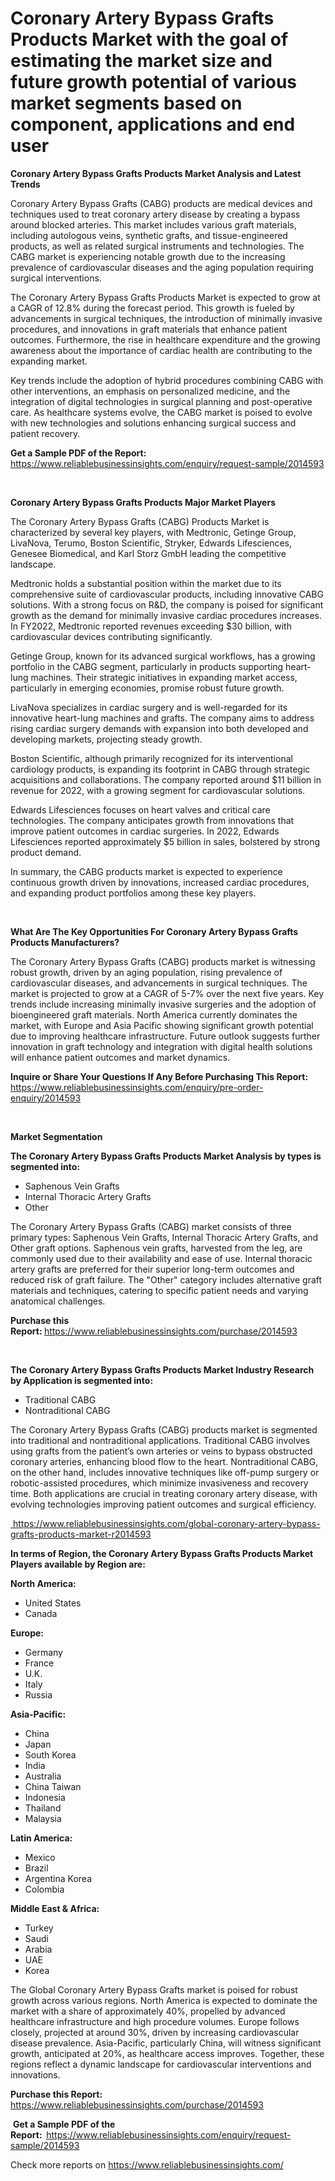 <p><h1>Coronary Artery Bypass Grafts Products Market with the goal of estimating the market size and future growth potential of various market segments based on component, applications and end user</h1></p><p><strong>Coronary Artery Bypass Grafts Products Market Analysis and Latest Trends</strong></p>
<p><p>Coronary Artery Bypass Grafts (CABG) products are medical devices and techniques used to treat coronary artery disease by creating a bypass around blocked arteries. This market includes various graft materials, including autologous veins, synthetic grafts, and tissue-engineered products, as well as related surgical instruments and technologies. The CABG market is experiencing notable growth due to the increasing prevalence of cardiovascular diseases and the aging population requiring surgical interventions.</p><p>The Coronary Artery Bypass Grafts Products Market is expected to grow at a CAGR of 12.8% during the forecast period. This growth is fueled by advancements in surgical techniques, the introduction of minimally invasive procedures, and innovations in graft materials that enhance patient outcomes. Furthermore, the rise in healthcare expenditure and the growing awareness about the importance of cardiac health are contributing to the expanding market. </p><p>Key trends include the adoption of hybrid procedures combining CABG with other interventions, an emphasis on personalized medicine, and the integration of digital technologies in surgical planning and post-operative care. As healthcare systems evolve, the CABG market is poised to evolve with new technologies and solutions enhancing surgical success and patient recovery.</p></p>
<p><strong>Get a Sample PDF of the Report:&nbsp;</strong> <a href="https://www.reliablebusinessinsights.com/enquiry/request-sample/2014593?utm_campaign=1138&utm_medium=2&utm_source=Github&utm_content=ia&utm_term=17012025&utm_id=coronary-artery-bypass-grafts-products">https://www.reliablebusinessinsights.com/enquiry/request-sample/2014593</a></p>
<p>&nbsp;</p>
<p><strong>Coronary Artery Bypass Grafts Products Major Market Players</strong></p>
<p><p>The Coronary Artery Bypass Grafts (CABG) Products Market is characterized by several key players, with Medtronic, Getinge Group, LivaNova, Terumo, Boston Scientific, Stryker, Edwards Lifesciences, Genesee Biomedical, and Karl Storz GmbH leading the competitive landscape.</p><p>Medtronic holds a substantial position within the market due to its comprehensive suite of cardiovascular products, including innovative CABG solutions. With a strong focus on R&D, the company is poised for significant growth as the demand for minimally invasive cardiac procedures increases. In FY2022, Medtronic reported revenues exceeding $30 billion, with cardiovascular devices contributing significantly.</p><p>Getinge Group, known for its advanced surgical workflows, has a growing portfolio in the CABG segment, particularly in products supporting heart-lung machines. Their strategic initiatives in expanding market access, particularly in emerging economies, promise robust future growth.</p><p>LivaNova specializes in cardiac surgery and is well-regarded for its innovative heart-lung machines and grafts. The company aims to address rising cardiac surgery demands with expansion into both developed and developing markets, projecting steady growth.</p><p>Boston Scientific, although primarily recognized for its interventional cardiology products, is expanding its footprint in CABG through strategic acquisitions and collaborations. The company reported around $11 billion in revenue for 2022, with a growing segment for cardiovascular solutions.</p><p>Edwards Lifesciences focuses on heart valves and critical care technologies. The company anticipates growth from innovations that improve patient outcomes in cardiac surgeries. In 2022, Edwards Lifesciences reported approximately $5 billion in sales, bolstered by strong product demand.</p><p>In summary, the CABG products market is expected to experience continuous growth driven by innovations, increased cardiac procedures, and expanding product portfolios among these key players.</p></p>
<p>&nbsp;</p>
<p><strong>What Are The Key Opportunities For Coronary Artery Bypass Grafts Products Manufacturers?</strong></p>
<p><p>The Coronary Artery Bypass Grafts (CABG) products market is witnessing robust growth, driven by an aging population, rising prevalence of cardiovascular diseases, and advancements in surgical techniques. The market is projected to grow at a CAGR of 5-7% over the next five years. Key trends include increasing minimally invasive surgeries and the adoption of bioengineered graft materials. North America currently dominates the market, with Europe and Asia Pacific showing significant growth potential due to improving healthcare infrastructure. Future outlook suggests further innovation in graft technology and integration with digital health solutions will enhance patient outcomes and market dynamics.</p></p>
<p><strong>Inquire or Share Your Questions If Any Before Purchasing This Report:</strong> <a href="https://www.reliablebusinessinsights.com/enquiry/pre-order-enquiry/2014593?utm_campaign=1138&utm_medium=2&utm_source=Github&utm_content=ia&utm_term=17012025&utm_id=coronary-artery-bypass-grafts-products">https://www.reliablebusinessinsights.com/enquiry/pre-order-enquiry/2014593</a></p>
<p>&nbsp;</p>
<p><strong>Market Segmentation</strong></p>
<p><strong>The Coronary Artery Bypass Grafts Products Market Analysis by types is segmented into:</strong></p>
<p><ul><li>Saphenous Vein Grafts</li><li>Internal Thoracic Artery Grafts</li><li>Other</li></ul></p>
<p><p>The Coronary Artery Bypass Grafts (CABG) market consists of three primary types: Saphenous Vein Grafts, Internal Thoracic Artery Grafts, and Other graft options. Saphenous vein grafts, harvested from the leg, are commonly used due to their availability and ease of use. Internal thoracic artery grafts are preferred for their superior long-term outcomes and reduced risk of graft failure. The "Other" category includes alternative graft materials and techniques, catering to specific patient needs and varying anatomical challenges.</p></p>
<p><strong>Purchase this Report:&nbsp;</strong><a href="https://www.reliablebusinessinsights.com/purchase/2014593?utm_campaign=1138&utm_medium=2&utm_source=Github&utm_content=ia&utm_term=17012025&utm_id=coronary-artery-bypass-grafts-products">https://www.reliablebusinessinsights.com/purchase/2014593</a></p>
<p>&nbsp;</p>
<p><strong>The Coronary Artery Bypass Grafts Products Market Industry Research by Application is segmented into:</strong></p>
<p><ul><li>Traditional CABG</li><li>Nontraditional CABG</li></ul></p>
<p><p>The Coronary Artery Bypass Grafts (CABG) products market is segmented into traditional and nontraditional applications. Traditional CABG involves using grafts from the patient’s own arteries or veins to bypass obstructed coronary arteries, enhancing blood flow to the heart. Nontraditional CABG, on the other hand, includes innovative techniques like off-pump surgery or robotic-assisted procedures, which minimize invasiveness and recovery time. Both applications are crucial in treating coronary artery disease, with evolving technologies improving patient outcomes and surgical efficiency.</p></p>
<p><a href="https://www.reliablebusinessinsights.com/global-coronary-artery-bypass-grafts-products-market-r2014593?utm_campaign=1138&utm_medium=2&utm_source=Github&utm_content=ia&utm_term=17012025&utm_id=coronary-artery-bypass-grafts-products">&nbsp;https://www.reliablebusinessinsights.com/global-coronary-artery-bypass-grafts-products-market-r2014593</a></p>
<p><strong>In terms of Region, the Coronary Artery Bypass Grafts Products Market Players available by Region are:</strong></p>
<p>
    <p> <strong> North America: </strong>
        <ul>
            <li>United States</li>
            <li>Canada</li>
        </ul>
        </p> 
    <p> <strong> Europe: </strong>
        <ul>
            <li>Germany</li>
            <li>France</li>
            <li>U.K.</li>
            <li>Italy</li>
            <li>Russia</li>
        </ul>
        </p> 
    <p> <strong> Asia-Pacific: </strong>
        <ul>
            <li>China</li>
            <li>Japan</li>
            <li>South Korea</li>
            <li>India</li>
            <li>Australia</li>
            <li>China Taiwan</li>
            <li>Indonesia</li>
            <li>Thailand</li>
            <li>Malaysia</li>
        </ul>
        </p> 
    <p> <strong> Latin America: </strong>
        <ul>
            <li>Mexico</li>
            <li>Brazil</li>
            <li>Argentina Korea</li>
            <li>Colombia</li>
        </ul>
        </p> 
    <p> <strong> Middle East & Africa: </strong>
        <ul>
            <li>Turkey</li>
            <li>Saudi</li>
            <li>Arabia</li>
            <li>UAE</li>
            <li>Korea</li>
        </ul>
    </p>
    </p>
<p><p>The Global Coronary Artery Bypass Grafts market is poised for robust growth across various regions. North America is expected to dominate the market with a share of approximately 40%, propelled by advanced healthcare infrastructure and high procedure volumes. Europe follows closely, projected at around 30%, driven by increasing cardiovascular disease prevalence. Asia-Pacific, particularly China, will witness significant growth, anticipated at 20%, as healthcare access improves. Together, these regions reflect a dynamic landscape for cardiovascular interventions and innovations.</p></p>
<p><strong>Purchase this Report: </strong><a href="https://www.reliablebusinessinsights.com/purchase/2014593?utm_campaign=1138&utm_medium=2&utm_source=Github&utm_content=ia&utm_term=17012025&utm_id=coronary-artery-bypass-grafts-products">https://www.reliablebusinessinsights.com/purchase/2014593</a></p>
<p>&nbsp;<strong>Get a Sample PDF of the Report:&nbsp;&nbsp;</strong><a href="https://www.reliablebusinessinsights.com/enquiry/request-sample/2014593?utm_campaign=1138&utm_medium=2&utm_source=Github&utm_content=ia&utm_term=17012025&utm_id=coronary-artery-bypass-grafts-products">https://www.reliablebusinessinsights.com/enquiry/request-sample/2014593</a></p>
<p><strong></strong></p>
<p>Check more reports on <a href="https://www.reliablebusinessinsights.com/?utm_campaign=1138&utm_medium=2&utm_source=Github&utm_content=ia&utm_term=17012025&utm_id=coronary-artery-bypass-grafts-products">https://www.reliablebusinessinsights.com/</a></p>